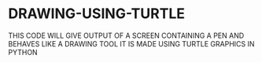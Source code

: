 # DRAWING-USING-TURTLE
THIS CODE WILL GIVE OUTPUT OF A SCREEN CONTAINING A PEN AND BEHAVES LIKE A DRAWING TOOL 
IT IS MADE USING TURTLE GRAPHICS IN PYTHON 
